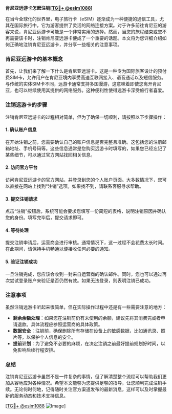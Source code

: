 **肯尼亚远游卡怎麽注销[[TG💪+ @esim1088](https://t.me/s/esim1088)]**

在当今全球化的世界里，电子旅行卡（eSIM）逐渐成为一种便捷的通信工具，尤其在国际旅行中，它为游客提供了灵活的网络连接方案。对于许多前往肯尼亚的游客来说，肯尼亚远游卡可能是一个非常实用的选择。然而，当您的旅程结束或您不再需要该卡时，注销肯尼亚远游卡便成了一个重要的话题。本文将为您详细介绍如何正确地注销肯尼亚远游卡，并分享一些相关的注意事项。

### 肯尼亚远游卡的基本概念

首先，让我们来了解一下什么是肯尼亚远游卡。这是一种专为国际旅客设计的预付费SIM卡，允许用户在肯尼亚境内享受高速互联网接入、语音通话以及短信服务。与传统的实体SIM卡不同，远游卡通常支持多国漫游，这意味着即使您离开肯尼亚，也可以继续使用其提供的网络服务。这种便利性使得远游卡深受旅行者喜爱。

### 注销远游卡的步骤

注销肯尼亚远游卡的过程相对简单，但为了确保一切顺利，请按照以下步骤操作：

#### 1. 确认账户信息
在开始注销之前，您需要确认自己的账户信息是否完整且准确。这包括您的注册邮箱地址、手机号码等。这些信息通常是您购买远游卡时填写的，如果您已经忘记了某些细节，可以通过官方网站找回相关信息。

#### 2. 访问官方平台
访问肯尼亚远游卡的官方网站，并登录到您的个人账户页面。大多数情况下，您可以直接在网站上找到“注销”选项。如果找不到，请联系客服寻求帮助。

#### 3. 提交注销请求
点击“注销”按钮后，系统可能会要求您填写一份简短的表格，说明注销原因并确认您的身份。填写完毕后，提交请求即可。

#### 4. 等待处理
提交注销申请后，运营商会进行审核。通常情况下，这一过程不会花费太长时间。在此期间，请保持手机畅通以便接收任何必要的通知。

#### 5. 验证注销成功
一旦注销完成，您应该会收到一封来自运营商的确认邮件。同时，您也可以通过再次尝试登录账户来验证是否仍然有效。如果无法登录，则表明注销已成功。

### 注意事项

虽然注销远游卡听起来很简单，但在实际操作过程中还是有一些需要注意的地方：

- **剩余余额处理**：如果您在注销前仍有未使用的余额，建议先将其消费完或者申请退款。具体流程应参照运营商的具体政策。
- **数据安全**：注销前，确保删除所有存储在设备上的敏感数据，比如通讯录、照片等，以保护个人信息的安全。
- **提前计划**：为了避免不必要的麻烦，在决定注销之前最好提前规划好时间，以免影响后续行程安排。

### 总结

注销肯尼亚远游卡虽然不是一件复杂的事情，但了解清楚整个流程可以帮助我们更加从容地应对各种情况。希望本文能够为您提供足够的指导，让您顺利完成注销手续。无论何时何地，记得随时关注官方渠道发布的最新消息，这样可以及时掌握最新的服务动态和技术支持信息。

[[TG💪+ @esim1088](https://t.me/s/esim1088) ![Image](https://i.postimg.cc/4NQfJmqS/Snipaste-2025-05-13-00-14-12.png)]